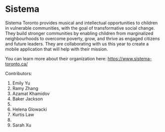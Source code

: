 # Sistema

Sistema Toronto provides musical and intellectual opportunities to children in vulnerable communities, with the goal of transformative social change. They build stronger communities by enabling children from marginalized neighbourhoods to overcome poverty, grow, and thrive as engaged citizens and future leaders. They are collaborating with us this year to create a mobile application that will help with their mission.

You can learn more about their organization here: https://www.sistema-toronto.ca/

Contributors:
1. Emily Yu
2. Ramy Zhang
3. Azamat Khamidov
4. Baker Jackson
5. 
6. Helena Glowacki
7. Kurtis Law
8. 
9. Sarah Xu
